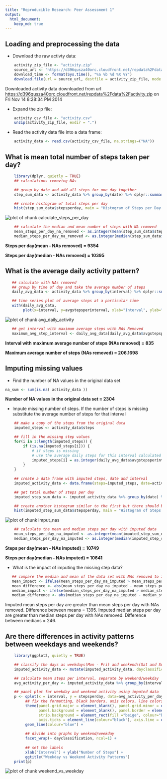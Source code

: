 ```yaml
---
title: "Reproducible Research: Peer Assessment 1"
output: 
  html_document:
    keep_md: true
---
```



## Loading and preprocessing the data
- Download the raw activty data:

```r
    activity_zip_file <- "activity.zip"
    source_url <- "https://d396qusza40orc.cloudfront.net/repdata%2Fdata%2Factivity.zip"
    download_time <- format(Sys.time(), "%a %b %d %X %Y")
    download.file(url = source_url, destfile = activity_zip_file, mode = "wb")
```
Downloaded activity data downloaded from url https://d396qusza40orc.cloudfront.net/repdata%2Fdata%2Factivity.zip on Fri Nov 14 8:28:34 PM 2014

- Expand the zip file:

```r
    activity_csv_file <- "activity.csv"
    unzip(activity_zip_file, exdir = ".")
```

- Read the activity data file into a data frame:

```r
    activity_data <- read.csv(activity_csv_file, na.strings=("NA"))
```

## What is mean total number of steps taken per day?

```r
    library(dplyr, quietly = TRUE)
    ## calculations removing NAs

    ## group by date and add all steps for one day together
    step_sum_data <- activity_data %>% group_by(date) %>% dplyr::summarise(stepsperday=sum(steps, na.rm=TRUE))

    ## create histogram of total steps per day
    hist(step_sum_data$stepsperday, main = "Histogram of Steps per Day (NAs Removed)", xlab = "Steps per Day (NAs Removed)", col = "red")
```

![plot of chunk calculate_steps_per_day](figure/calculate_steps_per_day.png) 

```r
    ## calculate the median and mean number of steps with NA removed
    mean_steps_per_day_na_removed <- as.integer(mean(step_sum_data$stepsperday, na.rm = TRUE))
    median_steps_per_day_na_removed <- as.integer(median(step_sum_data$stepsperday, na.rm = TRUE))
```

**Steps per day(mean - NAs removed) = 9354** 

**Steps per day(median - NAs removed) = 10395** 

## What is the average daily activity pattern?


```r
   ## calculate with NAs removed
   ## group by time of day and take the average number of steps
   daily_avg_data <- activity_data %>% group_by(interval) %>% dplyr::summarise(avgstepsperinterval=mean(steps, na.rm=TRUE))

   ## time series plot of average steps at a particular time
   with(daily_avg_data,
        plot(x=interval, y=avgstepsperinterval, xlab="Interval", ylab="Avg Steps per Interval", type="l", col="blue"))
```

![plot of chunk avg_daily_activity](figure/avg_daily_activity.png) 

```r
   ## get interval with maximum average steps with NAs Removed
   maximum_avg_step_interval <- daily_avg_data[daily_avg_data$avgstepsperinterval == max(daily_avg_data$avgstepsperinterval), ]
```

**Interval with maximum average number of steps (NAs removed) = 835**

**Maximum average number of steps (NAs removed) = 206.1698**

## Imputing missing values
- Find the number of NA values in the original data set

```r
na_sum <- sum(is.na( activity_data ))
```

**Number of NA values in the original data set = 2304**
- Impute missing number of steps.  If the number of steps is missing substitute the average number of steps for that interval


```r
    ## make a copy of the steps from the original data
    imputed_steps <- activity_data$steps

    ## fill in the missing step values
    for(i in 1:length(imputed_steps)) {
        if (is.na(imputed_steps[i])) {
            # if steps is missing
            # use the average daily steps for this interval calculated above
            imputed_steps[i] = as.integer(daily_avg_data$avgstepsperinterval[daily_avg_data$interval == activity_data$interval[i] ])
        }
    }
   
    ## create a data frame with imputed steps, date and interval
    imputed_activity_data <- data.frame(steps=imputed_steps, date=activity_data$date, interval=activity_data$interval)

    ## get total number of steps per day
    imputed_step_sum_data <- imputed_activity_data %>% group_by(date) %>% dplyr::summarise(stepsperday=sum(steps))

    ## create another histogram similar to the first but there should be no NAs
    hist(imputed_step_sum_data$stepsperday, main = "Histogram of Steps per Day (NAs Imputed)", xlab = "Steps per Day (NAs Imputed)", col = "red")
```

![plot of chunk imput_nas](figure/imput_nas.png) 

```r
    ## calculate the mean and median steps per day with imputed data
    mean_steps_per_day_na_imputed <- as.integer(mean(imputed_step_sum_data$stepsperday))
    median_steps_per_day_na_imputed <- as.integer(median(imputed_step_sum_data$stepsperday))
```

**Steps per day(mean - NAs imputed) = 10749** 

**Steps per day(median - NAs imputed) = 10641** 

- What is the impact of imputing the missing step data?


```r
   ## compare the median and mean of the data set with NAs removed to imputed data set
   mean_impact <- ifelse(mean_steps_per_day_na_imputed > mean_steps_per_day_na_removed, "greater", "less")
   mean_difference <- abs(mean_steps_per_day_na_imputed - mean_steps_per_day_na_removed)
   median_impact <- ifelse(median_steps_per_day_na_imputed > median_steps_per_day_na_removed, "greater", "less")
   median_difference <- abs(median_steps_per_day_na_imputed - median_steps_per_day_na_removed)
```

Imputed mean steps per day are greater than mean steps per day with NAs removed.
Difference between means = 1395.
Imputed median steps per day are greater than median steps per day with NAs removed.
Difference between medians = 246.


## Are there differences in activity patterns between weekdays and weekends?

```r
    library(ggplot2, quietly = TRUE)

    ## classify the days as weekdays(Mon - Fri) and weekends(Sat and Sun)
    imputed_activity_data <- mutate(imputed_activity_data, dayclassification=ifelse((weekdays(ymd(date)) == "Saturday" | weekdays(ymd(date)) == "Sunday"), "weekend", "weekday"))

    ## calculate mean steps per interval, separate by weekend/weekday
    avg_activity_per_day <- imputed_activity_data %>% group_by(interval, dayclassification) %>% dplyr::summarise(stepsperday=mean(steps))

    ## panel plot for weekday and weekend activity using imputed data
    p <- qplot(x = interval, y = stepsperday, data=avg_activity_per_day, geom="line") + 
         ## fix the formatting, black borders, axis colors, line colors, etc
         theme(panel.grid.major = element_blank(), panel.grid.minor = element_blank(), 
               panel.background = element_blank(), panel.border = element_rect(fill = NA, colour="black"), 
               strip.background = element_rect(fill ="beige", colour="black"), 
               axis.ticks = element_line(colour="black"), axis.line = element_line(colour="black"), axis.text = element_text(colour = "black")) + 
         geom_line(colour="blue") +
    
         ## divide into graphs by weekend/weekday
         facet_wrap(~ dayclassification, ncol=1) +
    
         ## set the labels
         xlab("Interval") + ylab("Number of Steps") +
         ggtitle("Weekday vs Weekend Activity Patterns") 
    print(p)
```

![plot of chunk weekend_vs_weekday](figure/weekend_vs_weekday.png) 
